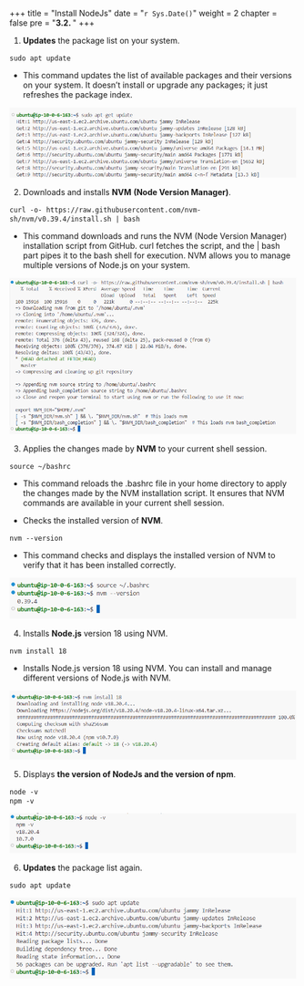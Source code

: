 +++
title = "Install NodeJs"
date = "`r Sys.Date()`"
weight = 2
chapter = false
pre = "<b>3.2. </b>"
+++

1. **Updates** the package list on your system.

```
sudo apt update
```
- This command updates the list of available packages and their versions on your system. It doesn’t install or upgrade any packages; it just refreshes the package index.

![installnodejs](/images/3-setupproject/2-installnodejs/001-2-installnodejs.png?width=90pc)



2. Downloads and installs **NVM** **(Node Version Manager)**.
```
curl -o- https://raw.githubusercontent.com/nvm-sh/nvm/v0.39.4/install.sh | bash
```
- This command downloads and runs the NVM (Node Version Manager) installation script from GitHub. curl fetches the script, and the | bash part pipes it to the bash shell for execution. NVM allows you to manage multiple versions of Node.js on your system.


![installnodejs](/images/3-setupproject/2-installnodejs/002-2-installnodejs.png?width=90pc)

3. Applies the changes made by **NVM** to your current shell session.
```
source ~/bashrc
```
- This command reloads the .bashrc file in your home directory to apply the changes made by the NVM installation script. It ensures that NVM commands are available in your current shell session.

- Checks the installed version of **NVM**.
```
nvm --version
```
   - This command checks and displays the installed version of NVM to verify that it has been installed correctly.

![installnodejs](/images/3-setupproject/2-installnodejs/003-2-installnodejs.png?width=90pc)

4. Installs **Node.js** version 18 using NVM.
```
nvm install 18
```
- Installs Node.js version 18 using NVM. You can install and manage different versions of Node.js with NVM.

![installnodejs](/images/3-setupproject/2-installnodejs/004-2-installnodejs.png?width=90pc)

5. Displays **the version of NodeJs and the version of npm**.
```
node -v
npm -v
```

![installnodejs](/images/3-setupproject/2-installnodejs/005-2-installnodejs.png?width=90pc)

6. **Updates** the package list again.
```
sudo apt update
```

![installnodejs](/images/3-setupproject/2-installnodejs/006-2-installnodejs.png?width=90pc)